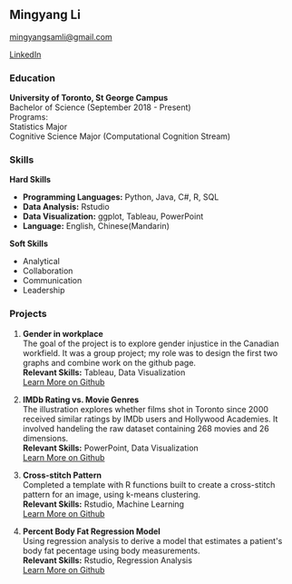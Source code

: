 ## Mingyang Li 
mingyangsamli@gmail.com

[LinkedIn](https://www.linkedin.com/in/sam-li-2a869619a)

### Education
<b>University of Toronto, St George Campus</b><br/>
Bachelor of Science (September 2018 - Present)<br/>
Programs:<br/>
Statistics Major<br/>
Cognitive Science Major (Computational Cognition Stream)<br/>

### Skills
<b>Hard Skills</b><br/>
<ul>
  <li><b>Programming Languages:</b> Python, Java, C#, R, SQL<br/></li>
  <li><b>Data Analysis:</b> Rstudio<br/></li>
  <li><b>Data Visualization:</b> ggplot, Tableau, PowerPoint<br/></li>
  <li><b>Language:</b> English, Chinese(Mandarin)<br/></li>
</ul>

<b>Soft Skills</b><br/>
<ul>
  <li>Analytical<br/></li>
  <li>Collaboration<br/></li>
  <li>Communication<br/></li>
  <li>Leadership<br/></li>
</ul>

### Projects
1. <b>Gender in workplace</b><br/>
The goal of the project is to explore gender injustice in the Canadian workfield. It was a group project; my role was to design the first two graphs and combine work on the github page.<br/>
<b>Relevant Skills:</b> Tableau, Data Visualization<br/>
[Learn More on Github](https://samlmy.github.io/STA313Final/)

2. <b>IMDb Rating vs. Movie Genres</b><br/>
The illustration explores whether films shot in Toronto since 2000 received similar ratings by IMDb users and Hollywood Academies. It involved handeling the raw dataset containing 268 movies and 26 dimensions. <br/>
<b>Relevant Skills:</b> PowerPoint, Data Visualization<br/>
[Learn More on Github](https://github.com/samlmy/dataVis.git)

3. <b>Cross-stitch Pattern</b><br/>
Completed a template with R functions built to create a cross-stitch pattern for an image, using k-means clustering.<br/>
<b>Relevant Skills:</b> Rstudio, Machine Learning<br/>
[Learn More on Github](https://github.com/samlmy/CrossStitch.git)

4. <b>Percent Body Fat Regression Model</b><br/>
Using regression analysis to derive a model that estimates a patient's body fat pecentage using body measurements.<br/>
<b>Relevant Skills:</b> Rstudio, Regression Analysis<br/>
[Learn More on Github](https://github.com/samlmy/BodyFat302.git)





